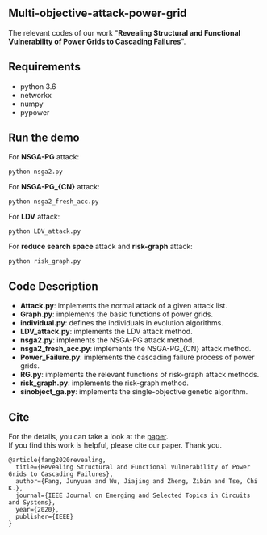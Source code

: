 ## Multi-objective-attack-power-grid
The relevant codes of our work "**Revealing Structural and Functional Vulnerability of Power Grids to Cascading Failures**".

## Requirements

- python 3.6
- networkx
- numpy
- pypower

## Run the demo

For **NSGA-PG** attack:

```
python nsga2.py
```

For **NSGA-PG_{CN}** attack:

```
python nsga2_fresh_acc.py
```

For **LDV** attack:

```
python LDV_attack.py
```

For **reduce search space** attack and **risk-graph** attack:

```
python risk_graph.py
```

## Code Description

- **Attack.py**: implements the normal attack of a given attack list.
- **Graph.py**: implements the basic functions of power grids.
- **individual.py**: defines the individuals in evolution algorithms.
- **LDV_attack.py**: implements the LDV attack method.
- **nsga2.py**:  implements the NSGA-PG attack method.
- **nsga2_fresh_acc.py**: implements the NSGA-PG_{CN} attack method.
- **Power_Failure.py**:  implements the cascading failure process of power grids.
- **RG.py**: implements the relevant functions of risk-graph attack methods.
- **risk_graph.py**: implements the risk-graph method.
- **sinobject_ga.py**:  implements the single-objective genetic algorithm.


## Cite
For the details, you can take a look at the [paper](https://ieeexplore.ieee.org/abstract/document/9235529).  
If you find this work is helpful, please cite our paper. Thank you.

```
@article{fang2020revealing,
  title={Revealing Structural and Functional Vulnerability of Power Grids to Cascading Failures},
  author={Fang, Junyuan and Wu, Jiajing and Zheng, Zibin and Tse, Chi K.},
  journal={IEEE Journal on Emerging and Selected Topics in Circuits and Systems},
  year={2020},
  publisher={IEEE}
}
```
